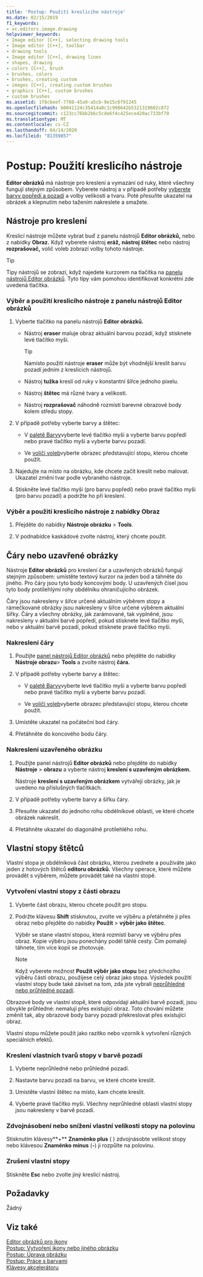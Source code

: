 ```yaml
---
title: 'Postup: Použití kreslicího nástroje'
ms.date: 02/15/2019
f1_keywords:
- vc.editors.image.drawing
helpviewer_keywords:
- Image editor [C++], selecting drawing tools
- Image editor [C++], toolbar
- drawing tools
- Image editor [C++], drawing lines
- shapes, drawing
- colors [C++], brush
- brushes, colors
- brushes, creating custom
- images [C++], creating custom brushes
- graphics [C++], custom brushes
- custom brushes
ms.assetid: 1f8c6eef-7760-45a9-a5cb-9e15c6f91245
ms.openlocfilehash: b0041124c35414a0c1c998642b5321319602c872
ms.sourcegitcommit: c123cc76bb2b6c5cde6f4c425ece420ac733bf70
ms.translationtype: MT
ms.contentlocale: cs-CZ
ms.lasthandoff: 04/14/2020
ms.locfileid: "81359857"
---
```

# <a name="how-to-use-a-drawing-tool"></a>Postup: Použití kreslicího nástroje

**Editor obrázků** má nástroje pro kreslení a vymazání od ruky, které všechny fungují stejným způsobem. Vyberete nástroj a v případě potřeby [vyberete barvy popředí a pozadí](../windows/selecting-foreground-or-background-colors-image-editor-for-icons.md) a volby velikosti a tvaru. Poté přesuňte ukazatel na obrázek a klepnutím nebo tažením nakreslete a smažete.

## <a name="drawing-tools"></a>Nástroje pro kreslení

Kreslicí nástroje můžete vybrat buď z panelu nástrojů **Editor obrázků,** nebo z nabídky **Obraz.** Když vyberete nástroj **eráž,** **nástroj štětec** nebo nástroj **rozprašovač,** volič voleb zobrazí volby tohoto nástroje.

> [!TIP]
> Tipy nástrojů se zobrazí, když najedete kurzorem na tlačítka na [panelu nástrojů Editor obrázků](../windows/toolbar-image-editor-for-icons.md). Tyto tipy vám pomohou identifikovat konkrétní zde uvedená tlačítka.

### <a name="to-select-and-use-a-drawing-tool-from-the-image-editor-toolbar"></a>Výběr a použití kreslicího nástroje z panelu nástrojů Editor obrázků

1. Vyberte tlačítko na panelu nástrojů **Editor obrázků.**

   - Nástroj **eraser** maluje obraz aktuální barvou pozadí, když stisknete levé tlačítko myši.

      > [!TIP]
      > Namísto použití nástroje **eraser** může být vhodnější kreslit barvu pozadí jedním z kreslicích nástrojů.

   - Nástroj **tužka** kreslí od ruky v konstantní šířce jednoho pixelu.

   - Nástroj **štětec** má různé tvary a velikosti.

   - Nástroj **rozprašovač** náhodně rozmístí barevné obrazové body kolem středu stopy.

1. V případě potřeby vyberte barvy a štětec:

   - V [paletě Barvy](../windows/colors-window-image-editor-for-icons.md)vyberte levé tlačítko myši a vyberte barvu popředí nebo pravé tlačítko myši a vyberte barvu pozadí.

   - Ve [voliči voleb](../windows/toolbar-image-editor-for-icons.md)vyberte obrazec představující stopu, kterou chcete použít.

1. Najedujte na místo na obrázku, kde chcete začít kreslit nebo malovat. Ukazatel změní tvar podle vybraného nástroje.

1. Stiskněte levé tlačítko myši (pro barvu popředí) nebo pravé tlačítko myši (pro barvu pozadí) a podržte ho při kreslení.

### <a name="to-select-and-use-a-drawing-tool-from-the-image-menu"></a>Výběr a použití kreslicího nástroje z nabídky Obraz

1. Přejděte do nabídky **Nástroje obrázku** > **Tools**.

1. V podnabídce kaskádové zvolte nástroj, který chcete použít.

## <a name="lines-or-closed-figures"></a>Čáry nebo uzavřené obrázky

Nástroje **Editor obrázků** pro kreslení čar a uzavřených obrázků fungují stejným způsobem: umístěte textový kurzor na jeden bod a táhněte do jiného. Pro čáry jsou tyto body koncovými body. U uzavřených čísel jsou tyto body protilehlými rohy obdélníku ohraničujícího obrázek.

Čáry jsou nakresleny v šířce určené aktuálním výběrem stopy a rámečkované obrázky jsou nakresleny v šířce určené výběrem aktuální šířky. Čáry a všechny obrázky, jak zarámované, tak vyplněné, jsou nakresleny v aktuální barvě popředí, pokud stisknete levé tlačítko myši, nebo v aktuální barvě pozadí, pokud stisknete pravé tlačítko myši.

### <a name="to-draw-a-line"></a>Nakreslení čáry

1. Použijte [panel nástrojů Editor obrázků](../windows/toolbar-image-editor-for-icons.md) nebo přejděte do nabídky **Nástroje obrazu**> **Tools** a zvolte nástroj **čára.**

1. V případě potřeby vyberte barvy a štětec:

   - V [paletě Barvy](../windows/colors-window-image-editor-for-icons.md)vyberte levé tlačítko myši a vyberte barvu popředí nebo pravé tlačítko myši a vyberte barvu pozadí.

   - Ve [voliči voleb](../windows/toolbar-image-editor-for-icons.md)vyberte obrazec představující stopu, kterou chcete použít.

1. Umístěte ukazatel na počáteční bod čáry.

1. Přetáhněte do koncového bodu čáry.

### <a name="to-draw-a-closed-figure"></a>Nakreslení uzavřeného obrázku

1. Použijte panel nástrojů **Editor obrázků** nebo přejděte do nabídky **Nástroje** > **obrazu** a vyberte nástroj **kreslení s uzavřeným obrázkem.**

   Nástroje **kreslení s uzavřeným obrázkem** vytvářejí obrázky, jak je uvedeno na příslušných tlačítkách.

1. V případě potřeby vyberte barvy a šířku čáry.

1. Přesuňte ukazatel do jednoho rohu obdélníkové oblasti, ve které chcete obrázek nakreslit.

1. Přetáhněte ukazatel do diagonálně protilehlého rohu.

## <a name="custom-brushes"></a>Vlastní stopy štětců

Vlastní stopa je obdélníková část obrázku, kterou zvednete a používáte jako jeden z hotových štětců **editoru obrázků.** Všechny operace, které můžete provádět s výběrem, můžete provádět také na vlastní stopě.

### <a name="to-create-a-custom-brush-from-a-portion-of-an-image"></a>Vytvoření vlastní stopy z části obrazu

1. Vyberte část obrazu, kterou chcete použít pro stopu.

1. Podržte klávesu **Shift** stisknutou, zvolte ve výběru a přetáhněte ji přes obraz nebo přejděte do nabídky **Použít** > **výběr jako štětec**.

   Výběr se stane vlastní stopou, která rozmístí barvy ve výběru přes obraz. Kopie výběru jsou ponechány podél táhlé cesty. Čím pomaleji táhnete, tím více kopií se zhotovuje.

   > [!NOTE]
   > Když vyberete možnost **Použít výběr jako stopu** bez předchozího výběru části obrazu, použijese celý obraz jako stopa. Výsledek použití vlastní stopy bude také záviset na tom, zda jste vybrali [neprůhledné nebo průhledné pozadí](../windows/choosing-a-transparent-or-opaque-background-image-editor-for-icons.md).

Obrazové body ve vlastní stopě, které odpovídají aktuální barvě pozadí, jsou obvykle průhledné: nemalují přes existující obraz. Toto chování můžete změnit tak, aby obrazové body barvy pozadí překreslovat přes existující obraz.

Vlastní stopu můžete použít jako razítko nebo vzorník k vytvoření různých speciálních efektů.

### <a name="to-draw-custom-brush-shapes-in-the-background-color"></a>Kreslení vlastních tvarů stopy v barvě pozadí

1. Vyberte neprůhledné nebo průhledné pozadí.

1. Nastavte barvu pozadí na barvu, ve které chcete kreslit.

1. Umístěte vlastní štětec na místo, kam chcete kreslit.

1. Vyberte pravé tlačítko myši. Všechny neprůhledné oblasti vlastní stopy jsou nakresleny v barvě pozadí.

### <a name="to-double-or-halve-the-custom-brush-size"></a>Zdvojnásobení nebo snížení vlastní velikosti stopy na polovinu

Stisknutím klávesy**+** **Znaménko plus** ( ) zdvojnásobte velikost stopy nebo klávesou **Znaménko mínus** (**-**) ji rozpůlte na polovinu.

### <a name="to-cancel-the-custom-brush"></a>Zrušení vlastní stopy

Stiskněte **Esc** nebo zvolte jiný kreslicí nástroj.

## <a name="requirements"></a>Požadavky

Žádný

## <a name="see-also"></a>Viz také

[Editor obrázků pro ikony](../windows/image-editor-for-icons.md)<br/>
[Postup: Vytvoření ikony nebo jiného obrázku](../windows/creating-an-icon-or-other-image-image-editor-for-icons.md)<br/>
[Postup: Úprava obrázku](../windows/selecting-an-area-of-an-image-image-editor-for-icons.md)<br/>
[Postup: Práce s barvami](../windows/working-with-color-image-editor-for-icons.md)<br/>
[Klávesy akcelerátoru](../windows/accelerator-keys-image-editor-for-icons.md)<br/>
